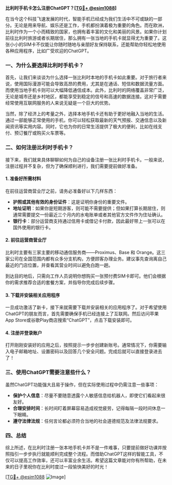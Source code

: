 **比利时手机卡怎么注册ChatGPT？[[TG💪+ @esim1088](https://t.me/s/esim1088)]**

在当今这个科技飞速发展的时代，智能手机已经成为我们生活中不可或缺的一部分。无论是用来导航、娱乐还是工作，手机都扮演着极为重要的角色。而在欧洲，比利时作为一个小而精致的国家，也拥有着丰富的文化和美丽的风景。如果你计划前往比利时旅游或者长期居住，那么拥有一张当地的手机卡就显得尤为重要了。这张小小的SIM卡不仅能让你随时随地与亲朋好友保持联系，还能帮助你轻松地使用各种应用程序，比如广受欢迎的ChatGPT。

### 一、为什么要选择比利时手机卡？

首先，让我们来谈谈为什么选择一张比利时本地的手机卡如此重要。对于旅行者来说，使用国际漫游可能会导致高昂的费用，尤其是在通话、短信和数据流量方面。而使用当地手机卡则可以大幅降低通信成本。此外，比利时的网络覆盖非常广泛，无论是城市还是乡村地区，都能享受到稳定的信号和高速的数据连接。这对于需要经常使用互联网服务的人来说无疑是一个巨大的优势。

当然，除了经济上的考量之外，选择本地手机卡还有助于更好地融入当地的生活。通过一部能够正常使用的手机，你可以轻松获取最新的天气预报、交通信息以及新闻资讯等实用内容。同时，它也为你的日常生活提供了极大的便利，比如在线支付、预订餐厅或购买火车票等。

### 二、如何注册比利时手机卡？

接下来，我们就来具体聊聊如何为自己的设备注册一张比利时手机卡。一般来说，注册过程并不复杂，但为了确保顺利进行，我们需要提前做好准备。

#### 1. 准备好所需材料

在前往运营商营业厅之前，请务必准备好以下几样东西：

- **护照或其他有效的身份证件**：这是证明你身份的重要文件。
- **地址证明**：如果你是短期游客，则可能不需要提供；但如果打算长期居住，则通常需要提交一份最近三个月内的水电账单或者其他官方文件作为住址确认。
- **银行卡**：部分运营商支持通过信用卡或借记卡付款，因此最好带上一张可以在国外使用的银行卡。

#### 2. 前往运营商营业厅

比利时主要有三家主要的移动通信服务商——Proximus、Base 和 Orange。这三家公司在全国范围内都有众多分支机构，方便顾客办理业务。建议事先查询离自己最近的门店位置，并查看其营业时间以避免白跑一趟。

到达目的地后，只需向工作人员说明你想购买一张预付费SIM卡即可。他们会根据你的需求推荐合适的套餐方案，并指导你完成后续步骤。

#### 3. 下载并安装相关应用程序

一旦成功激活了新卡，接下来就需要下载并安装相关的应用程序了。对于希望使用ChatGPT的朋友而言，首先需要确保手机已经连接上了互联网。然后访问苹果App Store或谷歌Play商店搜索“ChatGPT”，点击下载安装即可。

#### 4. 注册并登录账户

打开刚刚安装好的应用之后，按照提示一步步创建新账号。通常情况下，你需要输入电子邮箱地址、设置密码以及回答几个安全问题。完成后就可以直接登录进去了！

### 三、使用ChatGPT需要注意些什么？

虽然ChatGPT功能强大且易于操作，但在实际使用过程中仍需注意一些事项：

- **保护个人信息**：尽量不要随意透露个人敏感信息给机器人，即使它们看起来很友好。
- **合理安排时间**：长时间盯着屏幕容易造成视觉疲劳，记得每隔一段时间休息一下眼睛。
- **遵守法律法规**：任何言论都必须符合当地的社会道德规范及法律法规要求。

### 四、总结

综上所述，在比利时注册一张本地手机卡并不是一件难事，只要提前做好功课并按照指引一步步执行就能顺利完成整个流程。而借助ChatGPT这样的智能工具，不仅可以提高工作效率，还可以丰富业余生活。希望这篇文章能对你有所帮助，在未来的日子里祝你在比利时度过一段愉快美好的时光！

[[TG💪+ @esim1088](https://t.me/s/esim1088) ![Image](https://i.postimg.cc/4NQfJmqS/Snipaste-2025-05-13-00-14-12.png)]